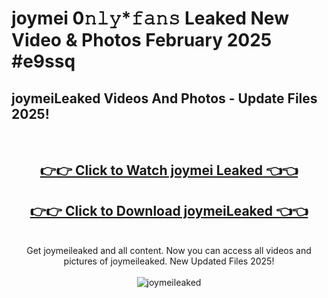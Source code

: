 # joymei 0𝚗𝚕𝚢*𝚏𝚊𝚗𝚜 Leaked New Video & Photos February 2025 #e9ssq

<h2>joymeiLeaked Videos And Photos - Update Files 2025!</h2>
<br>
<div align="center">
<h2><a href="https://mediaupload.pro?title=joymei&ref=11F" rel="nofollow">👉👉 Click to Watch joymei Leaked 👈👈</a></h2>
<h2><a href="https://mediaupload.pro?title=joymei&ref=11F" rel="nofollow">👉👉 Click to Download joymeiLeaked 👈👈</a></h2>
<br>
Get joymeileaked and all content. Now you can access all videos and pictures of joymeileaked. New Updated Files 2025!
<br>
<br>
<a href="https://mediaupload.pro?title=joymei&ref=11F" rel="nofollow" data-target="animated-image.originalLink"><img src="https://i.ibb.co/Gkj2r4b/banner.png" alt="joymeileaked" style="max-width: 100%; display: inline-block;" data-target="animated-image.originalImage"></a>
</div>
<br>

